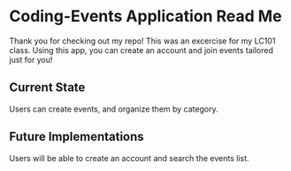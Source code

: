 # Coding-Events Application Read Me

Thank you for checking out my repo! This was an excercise for my LC101 class.
Using this app, you can create an account and join events tailored just for you!

## Current State

Users can create events, and organize them by category.

## Future Implementations

Users will be able to create an account and search the events list.
